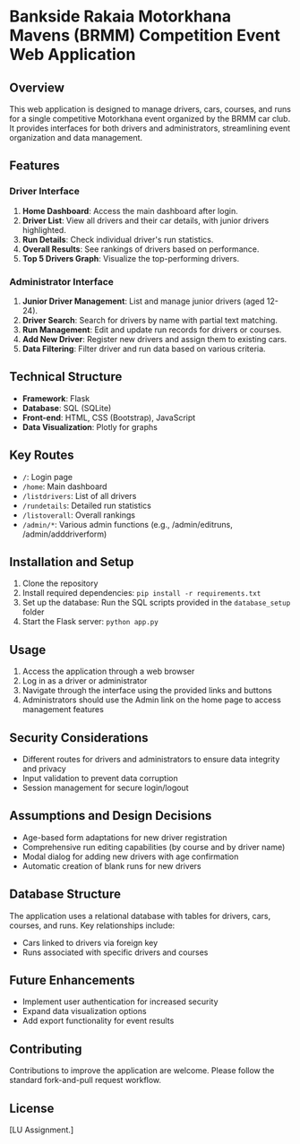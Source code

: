 # Bankside Rakaia Motorkhana Mavens (BRMM) Competition Event Web Application

## Overview

This web application is designed to manage drivers, cars, courses, and runs for a single competitive Motorkhana event organized by the BRMM car club. It provides interfaces for both drivers and administrators, streamlining event organization and data management.

## Features

### Driver Interface

1. **Home Dashboard**: Access the main dashboard after login.
2. **Driver List**: View all drivers and their car details, with junior drivers highlighted.
3. **Run Details**: Check individual driver's run statistics.
4. **Overall Results**: See rankings of drivers based on performance.
5. **Top 5 Drivers Graph**: Visualize the top-performing drivers.

### Administrator Interface

1. **Junior Driver Management**: List and manage junior drivers (aged 12-24).
2. **Driver Search**: Search for drivers by name with partial text matching.
3. **Run Management**: Edit and update run records for drivers or courses.
4. **Add New Driver**: Register new drivers and assign them to existing cars.
5. **Data Filtering**: Filter driver and run data based on various criteria.

## Technical Structure

- **Framework**: Flask
- **Database**: SQL (SQLite)
- **Front-end**: HTML, CSS (Bootstrap), JavaScript
- **Data Visualization**: Plotly for graphs

## Key Routes

- `/`: Login page
- `/home`: Main dashboard
- `/listdrivers`: List of all drivers
- `/rundetails`: Detailed run statistics
- `/listoverall`: Overall rankings
- `/admin/*`: Various admin functions (e.g., /admin/editruns, /admin/adddriverform)

## Installation and Setup

1. Clone the repository
2. Install required dependencies: `pip install -r requirements.txt`
3. Set up the database: Run the SQL scripts provided in the `database_setup` folder
4. Start the Flask server: `python app.py`

## Usage

1. Access the application through a web browser
2. Log in as a driver or administrator
3. Navigate through the interface using the provided links and buttons
4. Administrators should use the Admin link on the home page to access management features

## Security Considerations

- Different routes for drivers and administrators to ensure data integrity and privacy
- Input validation to prevent data corruption
- Session management for secure login/logout

## Assumptions and Design Decisions

- Age-based form adaptations for new driver registration
- Comprehensive run editing capabilities (by course and by driver name)
- Modal dialog for adding new drivers with age confirmation
- Automatic creation of blank runs for new drivers

## Database Structure

The application uses a relational database with tables for drivers, cars, courses, and runs. Key relationships include:

- Cars linked to drivers via foreign key
- Runs associated with specific drivers and courses

## Future Enhancements

- Implement user authentication for increased security
- Expand data visualization options
- Add export functionality for event results

## Contributing

Contributions to improve the application are welcome. Please follow the standard fork-and-pull request workflow.

## License

[LU Assignment.]
